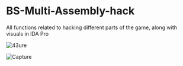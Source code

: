 # BS-Multi-Assembly-hack
All functions related to hacking different parts of the game, along with visuals in IDA Pro


![43ure](https://github.com/user-attachments/assets/c87652c9-5ce5-4b68-b87d-fe698b0762e2)



![Capture](https://github.com/user-attachments/assets/a359c56a-d96d-40b8-bb84-6fc17d12c8cf)


